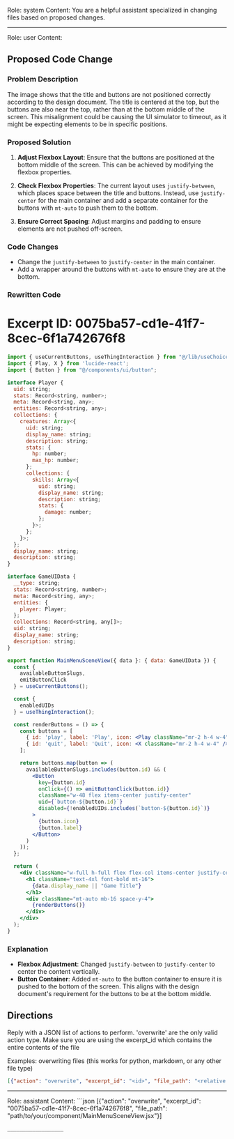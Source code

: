 Role: system
Content: You are a helpful assistant specialized in changing files based on proposed changes.
__________________
Role: user
Content: 
## Proposed Code Change
### Problem Description

The image shows that the title and buttons are not positioned correctly according to the design document. The title is centered at the top, but the buttons are also near the top, rather than at the bottom middle of the screen. This misalignment could be causing the UI simulator to timeout, as it might be expecting elements to be in specific positions.

### Proposed Solution

1. **Adjust Flexbox Layout**: Ensure that the buttons are positioned at the bottom middle of the screen. This can be achieved by modifying the flexbox properties.

2. **Check Flexbox Properties**: The current layout uses `justify-between`, which places space between the title and buttons. Instead, use `justify-center` for the main container and add a separate container for the buttons with `mt-auto` to push them to the bottom.

3. **Ensure Correct Spacing**: Adjust margins and padding to ensure elements are not pushed off-screen.

### Code Changes

- Change the `justify-between` to `justify-center` in the main container.
- Add a wrapper around the buttons with `mt-auto` to ensure they are at the bottom.

### Rewritten Code

# Excerpt ID: 0075ba57-cd1e-41f7-8cec-6f1a742676f8
```jsx
import { useCurrentButtons, useThingInteraction } from "@/lib/useChoices.ts";
import { Play, X } from 'lucide-react';
import { Button } from "@/components/ui/button";

interface Player {
  uid: string;
  stats: Record<string, number>;
  meta: Record<string, any>;
  entities: Record<string, any>;
  collections: {
    creatures: Array<{
      uid: string;
      display_name: string;
      description: string;
      stats: {
        hp: number;
        max_hp: number;
      };
      collections: {
        skills: Array<{
          uid: string;
          display_name: string;
          description: string;
          stats: {
            damage: number;
          };
        }>;
      };
    }>;
  };
  display_name: string;
  description: string;
}

interface GameUIData {
  __type: string;
  stats: Record<string, number>;
  meta: Record<string, any>;
  entities: {
    player: Player;
  };
  collections: Record<string, any[]>;
  uid: string;
  display_name: string;
  description: string;
}

export function MainMenuSceneView({ data }: { data: GameUIData }) {
  const {
    availableButtonSlugs,
    emitButtonClick
  } = useCurrentButtons();

  const {
    enabledUIDs
  } = useThingInteraction();

  const renderButtons = () => {
    const buttons = [
      { id: 'play', label: 'Play', icon: <Play className="mr-2 h-4 w-4" /> },
      { id: 'quit', label: 'Quit', icon: <X className="mr-2 h-4 w-4" /> },
    ];

    return buttons.map(button => (
      availableButtonSlugs.includes(button.id) && (
        <Button
          key={button.id}
          onClick={() => emitButtonClick(button.id)}
          className="w-48 flex items-center justify-center"
          uid={`button-${button.id}`}
          disabled={!enabledUIDs.includes(`button-${button.id}`)}
        >
          {button.icon}
          {button.label}
        </Button>
      )
    ));
  };

  return (
    <div className="w-full h-full flex flex-col items-center justify-center bg-gradient-to-b from-blue-500 to-purple-600 text-white p-8">
      <h1 className="text-4xl font-bold mt-16">
        {data.display_name || "Game Title"}
      </h1>
      <div className="mt-auto mb-16 space-y-4">
        {renderButtons()}
      </div>
    </div>
  );
}
```

### Explanation

- **Flexbox Adjustment**: Changed `justify-between` to `justify-center` to center the content vertically.
- **Button Container**: Added `mt-auto` to the button container to ensure it is pushed to the bottom of the screen. This aligns with the design document's requirement for the buttons to be at the bottom middle.

## Directions
Reply with a JSON list of actions to perform. 'overwrite' are the only valid action type. 
Make sure you are using the excerpt_id which contains the entire contents of the file

Examples:
overwriting files (this works for python, markdown, or any other file type)
```json output_example1
[{"action": "overwrite", "excerpt_id": "<id>", "file_path": "<relative file path>"}]
```

__________________
Role: assistant
Content: ```json
[{"action": "overwrite", "excerpt_id": "0075ba57-cd1e-41f7-8cec-6f1a742676f8", "file_path": "path/to/your/component/MainMenuSceneView.jsx"}]
```
__________________
